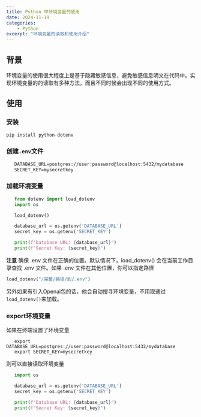 ```yaml
---
title: Python 中环境变量的使用
date: 2024-11-19
categories: 
    - Python
excerpt: "环境变量的读取和使用介绍"
---
```


## 背景
环境变量的使用很大程度上是基于隐藏敏感信息，避免敏感信息明文在代码中。实现环境变量的的读取有多种方法，而且不同时候会出现不同的使用方式。

## 使用
### 安装
```python
pip install python-dotenv
```
### 创建`.env`文件

```markdown
   DATABASE_URL=postgres://user:password@localhost:5432/mydatabase
   SECRET_KEY=mysecretkey
```

### 加载环境变量
```python
   from dotenv import load_dotenv
   import os

   load_dotenv()

   database_url = os.getenv('DATABASE_URL')
   secret_key = os.getenv('SECRET_KEY')

   print(f"Database URL: {database_url}")
   print(f"Secret Key: {secret_key}")
```

**注意**
确保 .env 文件在正确的位置。默认情况下，load_dotenv() 会在当前工作目录查找 .env 文件。如果 .env 文件在其他位置，你可以指定路径
```python
load_dotenv("/完整/路径/到/.env")
```

另外如果有引入Openai包的话，他会自动搜寻环境变量，不用取通过 `load_dotenv()`来加载。

### export环境变量
如果在终端设置了环境变量
```shell
   export DATABASE_URL=postgres://user:password@localhost:5432/mydatabase
   export SECRET_KEY=mysecretkey
```
则可以直接读取环境变量
```python
   import os

   database_url = os.getenv('DATABASE_URL')
   secret_key = os.getenv('SECRET_KEY')

   print(f"Database URL: {database_url}")
   print(f"Secret Key: {secret_key}")
```